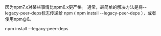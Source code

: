 <!--
 * @Descripttion: 
 * @version: 
 * @Author: xinguangding
 * @Date: 2021-11-22 17:55:33
 * @LastEditors: xinguangding
 * @LastEditTime: 2021-11-22 18:24:01
-->
因为npm7.x对某些事情比npm6.x更严格。
通常，最简单的解决方法是将--legacy-peer-deps标志传递给 npm ( npm install --legacy-peer-deps ），或者使用npm@6。

npm install --legacy-peer-deps